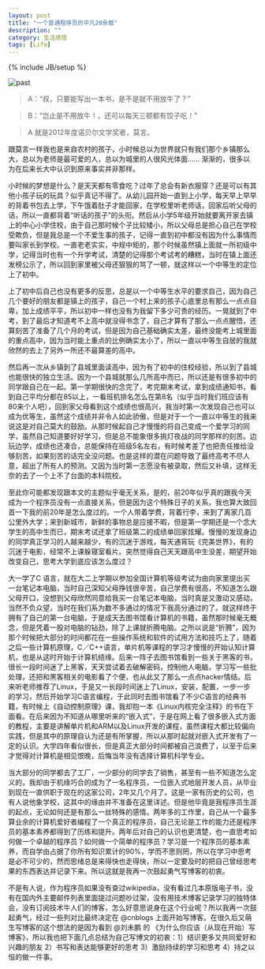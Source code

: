 ```yaml
---
layout: post
title: "一个普通程序员的平凡20余载"
description: ""
category: 生活感悟
tags: [Life]
---
```


{% include JB/setup %}

![past][img0]

> A：“叔，只要能写出一本书，是不是就不用放牛了？”

> B：“岂止是不用放牛！，还可以每天三顿都有饺子吃！”

> A 就是2012年度诺贝尔文学奖者，莫言。

跟莫言一样我也是来自农村的孩子，小时候总以为世界就只有我们那个乡镇那么大，总以为老师是最可爱的人，总以为城里的人很风光体面...… 渐渐的，很多以为在后来长大中认识到原来事实并非那样。

小时候的梦想是什么？是天天都有零食吃？过年了总会有新衣服穿？还是可以有其他小孩子玩的玩具？似乎真记不得了。从幼儿园开始一直到上小学，每天早上早早的背着书包去上学，下午饿着肚子才能回家，在学校里听老师话，回家后听父母的话，所以一直都背着“听话的孩子”的头衔。然后从小学5年级开始就要离开家去镇上的中心小学住校，由于自己那时候个子比较矮小，所以父母总是担心自己在学校受欺负，但是我总是一个不爱生事的孩子，记得一直到初中都没有因为什么事情而要叫家长到学校。一直老老实实，中规中矩的，那个时候虽然镇上面就一所初级中学，记得当时也有一个升学考试，清楚的记得那个考试考的糟糕，当时在镇上面还发榜公示了，所以回到家里被父母还狠狠的骂了一顿，就这样以一个中等生的定位上了初中。

上了初中后自己也没有更多的反思，总是以一个中等生水平的要求自己，因为自己几个要好的朋友都是镇上的孩子，自己一个村上来的孩子心底里总有那么一点点自卑，加上成绩平平，所以初中一样也没有为我留下多少可贵的经历。一晃就到了中考，到了最后才知道考不上高中就没得书念了，自己才算有了那么一点点醒悟，还算刻苦了准备了几个月的考试，但是因为自己基础确实太差，最终没能考上城里面的重点高中，因为当时能上重点的比例确实太小了，所以一直以中等生自居的我就欣然的去上了另外一所还不最算差的高中。

然后再一次从乡镇到了县城里面读高中，因为有了初中的住校经验，所以到了县城也能很快的独立生活。因为一个县城就那么几所高中而已，所以还是有很多初中的同学跟自己在一起。第一学期很快的念完了，考完期末考试，拿到成绩通知书，看到自己平均分都在85以上，一看班机排名怎么在第8名（似乎当时我们班应该有80来个人吧），回到家父母看到这个成绩也很高兴，我当时第一次发现自己也可以成为优等生，虽然这个成绩并非令人如此骄傲，但是对于一个一直以中等生的我来说这是对自己莫大的鼓励。从那时候起自己才慢慢的将自己变成一个爱学习的同学，虽然自己知道要好好学习，但是总不能象很多挑灯夜战的同学那样的刻苦。边玩边学，成绩也还凑合，总能保持在班级5名左右，有时候考差了也把责任推给没够刻苦，如果刻苦的话完全没问题。也是这样的潜在问题导致了最终高考不尽人意，超出了所有人的预测。又因为当时第一志愿没有被录取，然后又补填，这样无奈的去了一个上不了台面的本科院校。

至此你可能都发现跟本文的主题似乎毫无关系，是的，前20年似乎真的跟我今天成为一个程序员没有一点直接关系，但是因为这个特殊日子的关系，我也算大致回首一下我的前20年是怎么度过的。一个人带着学费，背着行李，来到了离家几百公里外大学；来到新城市，新鲜的事物总是应接不暇，但是第一学期还是一个念大学生的高中生而已，期末考试还拿了班级第二的成绩单回家炫耀。慢慢的发现身边的同学真正学习的人越来越少，有的沉迷于游戏，每天通宵玩《完美世界》，有的沉迷于电影，经常不上课躲寝室看片。突然觉得自己天天跟高中生没差，期望开始改变自己，思考大学到底应该怎么度过？

大一学了C 语言，就在大二上学期以参加全国计算机等级考试为由向家里提出买一台笔记本电脑，当时自己深知父母挣钱很辛苦，自己学费有很高，不知道怎么跟父母开口，没想到父母欣然同意给我买一台笔记本电脑，当时真是又激动又感动，当然不负众望，当时在我们系为数不多通过的情况下我高分通过的了。就这样终于拥有了自己的第一台电脑，于是成天去图书馆看计算机的书籍，虽然那时候毫无概念，但是凭着一股对电脑的钻劲，除了上课就折腾电脑。之所以说是“折腾”，因为那个时候把大部分的时间都花在一些操作系统和软件的试用方法和技巧上了，随着之后一些计算机原理，C／C++语言，单片机等课程的学习才慢慢的开始认知计算机，也是从这时开始于计算机结缘。后来一阵子去图书馆看到一些关于黑客的书，很长一段时间迷了上黑客，天天尝试着去破解密码，控制他人电脑，学习写一些批处理，还把和黑客相关的电影看了个便，也从此又了那么一点点hacker情结。后来听老师推荐了Linux，于是又一长段时间迷上了Linux，安装，配置，一步一步的学习，然后开始学习C语言编程，于此同时去图书馆看了不少C语言的经典书籍，有时候上《自动控制原理》课，我却抱一本《Linux内核完全注释》的书在下面看。在后来因为不知道从哪里听来的“嵌入式”，于是在网上看了很多嵌入式方面的教程，主要是讲解单片机和ARM以及Linux开发的课程，虽然课程大都比较偏向实践，但是其中的原理自认为还是有所掌握，所以从那时起就对嵌入式开发有了一定的认识。大学四年看似很长，但是真正大部分时间都被自己浪费了，以至于后来才觉得对计算机是相见恨晚，后悔当年没有选择计算机科学专业。

当大部分的同学都去了工厂，一少部分的同学去了销售，甚至有一些不知道怎么定义的，我却由于机缘巧合的成为了一名程序员，一位嵌入式地层开发人员，从毕业到现在一直供职于现在的这家公司，2年又几个月了。这是一家有历史的公司，也有人说他象学校，这其中的缘由并不准备在这里详述。但是他毕竟是我程序员生涯的起点，无论如何还是有那么一丝特殊的感情。两年多的工作里，自己从一个最多算业余的计算机爱好者编程了一个真正的程序员，自己无论是工作的能力还是程序员的基本素养都得到了历练和提升。两年后对自己的认识也更清楚，也一直思考如何做一个卓越的程序员？如何做一个简单的程序员？学习是一个程序员的基本素养，而自学由占据了你所有知识累计的90%，学而不思则罔，所以在学习中思考是必不可少的，然而思绪总是来得快也走得快，所以一定要及时的把自己曾经思考果的东西表达并记录下来。所以这就是我再一次鼓起勇气写博客的初衷。

不是有人说，作为程序员如果没有查过wikipedia，没有看过几本原版电子书，没有在国内外主要邮件列表里面提过问题吵过架，没有用技术博客记录学习的独特体会，没有订阅技术牛人们的博客，怎么好意思说身在这个行业呢？所以我再一次鼓起勇气，经过一些列对比最终决定在 @cnblogs 上面开始写博客。在很久后又萌生写博客的这个想法的是因为看到 @刘未鹏 的 《为什么你应该（从现在开始）写博客》，所以我也把下面几点总结为自己写博文的初衷：1）结识更多又共同爱好和兴趣的朋友 2）书写和表达能够更好的思考 3）激励持续的学习和思考 4）持之以恒的做一件事。

[img0]:https://www.evernote.com/shard/s65/sh/be02be21-1c14-4cf1-8563-190c793aa20c/58c821a0616bbedd91a7539e250cab7b/deep/0/Screenshot%204/7/13%209:42%20PM.jpg